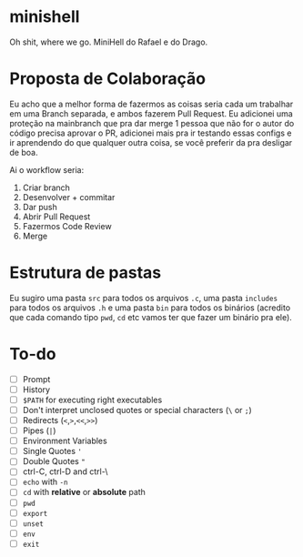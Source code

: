# minishell
Oh shit, where we go. MiniHell do Rafael e do Drago.

# Proposta de Colaboração
Eu acho que a melhor forma de fazermos as coisas seria cada um trabalhar em uma Branch separada, e ambos fazerem Pull Request. Eu adicionei uma proteção na mainbranch que pra dar merge 1 pessoa que não for o autor do código precisa aprovar o PR, adicionei mais pra ir testando essas configs e ir aprendendo do que qualquer outra coisa, se você preferir da pra desligar de boa.

Ai o workflow seria:
1. Criar branch
2. Desenvolver + commitar
3. Dar push
4. Abrir Pull Request
5. Fazermos Code Review
6. Merge

# Estrutura de pastas 
Eu sugiro uma pasta `src` para todos os arquivos `.c`, uma pasta `includes` para todos os arquivos `.h` e uma pasta `bin` para todos os binários (acredito que cada comando tipo `pwd`, `cd` etc vamos ter que fazer um binário pra ele).

# To-do
- [ ] Prompt
- [ ] History
- [ ] `$PATH` for executing right executables
- [ ] Don't interpret unclosed quotes or special characters (`\` or `;`)
- [ ] Redirects (`<`,`>`,`<<`,`>>`)
- [ ] Pipes (`|`)
- [ ] Environment Variables
- [ ] Single Quotes `'`
- [ ] Double Quotes `"`
- [ ] ctrl-C, ctrl-D and ctrl-\
- [ ] `echo` with `-n`
- [ ] `cd` with **relative** or **absolute** path
- [ ] `pwd`
- [ ] `export`
- [ ] `unset`
- [ ] `env`
- [ ] `exit`
